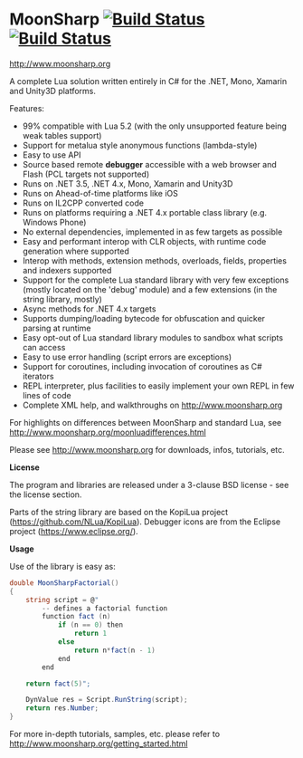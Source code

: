 MoonSharp       [![Build Status](https://travis-ci.org/xanathar/moonsharp.svg?branch=master)](https://travis-ci.org/xanathar/moonsharp) [![Build Status](https://img.shields.io/nuget/v/MoonSharp.svg)](https://www.nuget.org/packages/MoonSharp/)
=========
http://www.moonsharp.org   



A complete Lua solution written entirely in C# for the .NET, Mono, Xamarin and Unity3D platforms.

Features:
* 99% compatible with Lua 5.2 (with the only unsupported feature being weak tables support) 
* Support for metalua style anonymous functions (lambda-style)
* Easy to use API
* Source based remote **debugger** accessible with a web browser and Flash (PCL targets not supported)
* Runs on .NET 3.5, .NET 4.x, Mono, Xamarin and Unity3D
* Runs on Ahead-of-time platforms like iOS
* Runs on IL2CPP converted code
* Runs on platforms requiring a .NET 4.x portable class library (e.g. Windows Phone)
* No external dependencies, implemented in as few targets as possible
* Easy and performant interop with CLR objects, with runtime code generation where supported
* Interop with methods, extension methods, overloads, fields, properties and indexers supported
* Support for the complete Lua standard library with very few exceptions (mostly located on the 'debug' module) and a few extensions (in the string library, mostly)
* Async methods for .NET 4.x targets
* Supports dumping/loading bytecode for obfuscation and quicker parsing at runtime
* Easy opt-out of Lua standard library modules to sandbox what scripts can access
* Easy to use error handling (script errors are exceptions)
* Support for coroutines, including invocation of coroutines as C# iterators 
* REPL interpreter, plus facilities to easily implement your own REPL in few lines of code
* Complete XML help, and walkthroughs on http://www.moonsharp.org

For highlights on differences between MoonSharp and standard Lua, see http://www.moonsharp.org/moonluadifferences.html

Please see http://www.moonsharp.org for downloads, infos, tutorials, etc.


**License**

The program and libraries are released under a 3-clause BSD license - see the license section.

Parts of the string library are based on the KopiLua project (https://github.com/NLua/KopiLua).
Debugger icons are from the Eclipse project (https://www.eclipse.org/).


**Usage**

Use of the library is easy as:

```C#
double MoonSharpFactorial()
{
	string script = @"    
		-- defines a factorial function
		function fact (n)
			if (n == 0) then
				return 1
			else
				return n*fact(n - 1)
			end
		end

	return fact(5)";

	DynValue res = Script.RunString(script);
	return res.Number;
}
```

For more in-depth tutorials, samples, etc. please refer to http://www.moonsharp.org/getting_started.html








